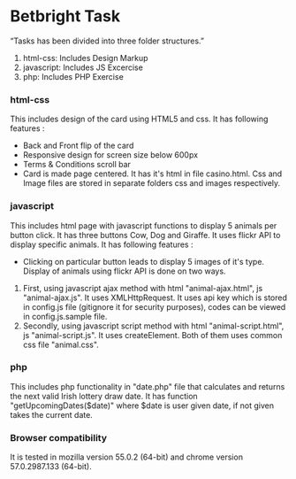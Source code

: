# Betbright Task
“Tasks has been divided into three folder structures.”
1.  html-css: Includes Design Markup
2.  javascript: Includes JS Excercise
3.  php: Includes PHP Exercise

### html-css ######
This includes design of the card using HTML5 and css. It has following features :
*   Back and Front flip of the card
*   Responsive design for screen size below 600px
*   Terms & Conditions scroll bar
*   Card is made page centered.
It has it's html in file casino.html. Css and Image files are stored in separate folders css and images respectively.

### javascript ######
This includes html page with javascript functions to display 5 animals per button click. It has three buttons Cow, Dog and Giraffe. It uses flickr API to display specific animals.
It has following features :
*    Clicking on particular button leads to display 5 images of it's type.
Display of animals using flickr API is done on two ways.
1.  First, using javascript ajax method with html "animal-ajax.html", js "animal-ajax.js". It uses XMLHttpRequest. It uses api key which is stored in config.js file (gitignore it for security purposes), codes can be viewed in config.js.sample file.
1.  Secondly, using javascript script method with html "animal-script.html", js "animal-script.js". It uses createElement.
Both of them uses common css file "animal.css".

### php ######
This includes php functionality in "date.php" file that calculates and returns the next valid Irish lottery draw date. It has function "getUpcomingDates($date)" where $date is user given date, if not given takes the current date.

### Browser compatibility ######
It is tested in mozilla version 55.0.2 (64-bit) and chrome version 57.0.2987.133 (64-bit).
